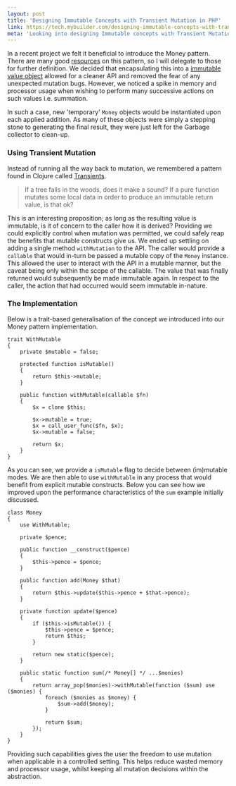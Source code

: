 ```yaml
---
layout: post
title: 'Designing Immutable Concepts with Transient Mutation in PHP'
link: https://tech.mybuilder.com/designing-immutable-concepts-with-transient-mutation-in-php/
meta: 'Looking into designing Immutable concepts with Transient Mutation in PHP'
---
```


In a recent project we felt it beneficial to introduce the Money pattern.
There are many good [resources](http://martinfowler.com/eaaCatalog/money.html) on this pattern, so I will delegate to those for further definition.
We decided that encapsulating this into a [immutable value object](http://hangar.runway7.net/punditry/immutability-value-objects) allowed for a cleaner API and removed the fear of any unexpected mutation bugs.
However, we noticed a spike in memory and processor usage when wishing to perform many successive actions on such values i.e. summation.

<!--more-->

In such a case, new 'temporary' `Money` objects would be instantiated upon each applied addition.
As many of these objects were simply a stepping stone to generating the final result, they were just left for the Garbage collector to clean-up.

### Using Transient Mutation

Instead of running all the way back to mutation, we remembered a pattern found in Clojure called [Transients](http://clojure.org/reference/transients).

> If a tree falls in the woods, does it make a sound?
> If a pure function mutates some local data in order to produce an immutable return value, is that ok?

This is an interesting proposition; as long as the resulting value is immutable, is it of concern to the caller how it is derived?
Providing we could explicitly control when mutation was permitted, we could safely reap the benefits that mutable constructs give us.
We ended up settling on adding a single method `withMutation` to the API.
The caller would provide a `callable` that would in-turn be passed a mutable copy of the `Money` instance.
This allowed the user to interact with the API in a mutable manner, but the caveat being only within the scope of the callable.
The value that was finally returned would subsequently be made immutable again.
In respect to the caller, the action that had occurred would seem immutable in-nature.

### The Implementation

Below is a trait-based generalisation of the concept we introduced into our Money pattern implementation.

```php?start_inline=1
trait WithMutable
{
    private $mutable = false;

    protected function isMutable()
    {
        return $this->mutable;
    }

    public function withMutable(callable $fn)
    {
        $x = clone $this;

        $x->mutable = true;
        $x = call_user_func($fn, $x);
        $x->mutable = false;

        return $x;
    }
}
```

As you can see, we provide a `isMutable` flag to decide between (im)mutable modes.
We are then able to use `withMutable` in any process that would benefit from explicit mutable constructs.
Below you can see how we improved upon the performance characteristics of the `sum` example initially discussed.

```php?start_inline=1
class Money
{
    use WithMutable;

    private $pence;

    public function __construct($pence)
    {
        $this->pence = $pence;
    }

    public function add(Money $that)
    {
        return $this->update($this->pence + $that->pence);
    }

    private function update($pence)
    {
        if ($this->isMutable()) {
            $this->pence = $pence;
            return $this;
        }

        return new static($pence);
    }

    public static function sum(/* Money[] */ ...$monies)
    {
        return array_pop($monies)->withMutable(function ($sum) use ($monies) {
            foreach ($monies as $money) {
                $sum->add($money);
            }

            return $sum;
        });
    }
}
```

Providing such capabilities gives the user the freedom to use mutation when applicable in a controlled setting.
This helps reduce wasted memory and processor usage, whilst keeping all mutation decisions within the abstraction.
